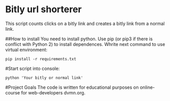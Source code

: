 # Bitly url shorterer
This script counts clicks on a bitly link and creates a bitly link from a normal link.

##How to install
You need to install python. Use pip (or pip3 if there is conflict with Python 2) to install dependences.
Whrite next command to use virtual environment:
```
pip install -r requirements.txt
```

#Start script
into console:
```
python 'Your bitly or normal link' 
```

#Project Goals
The code is written for educational purposes on online-course for web-developers dvmn.org.